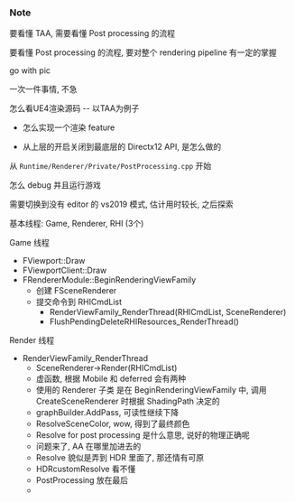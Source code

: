 ### Note

要看懂 TAA, 需要看懂 Post processing 的流程

要看懂 Post processing 的流程, 要对整个 rendering pipeline 有一定的掌握

go with pic

一次一件事情, 不急

怎么看UE4渲染源码 -- 以TAA为例子

* 怎么实现一个渲染 feature

* 从上层的开启关闭到最底层的 Directx12 API, 是怎么做的

从 ```Runtime/Renderer/Private/PostProcessing.cpp``` 开始

怎么 debug 并且运行游戏

需要切换到没有 editor 的 vs2019 模式, 估计用时较长, 之后探索

基本线程: Game, Renderer, RHI (3个)

Game 线程

* FViewport::Draw
* FViewportClient::Draw
* FRendererModule::BeginRenderingViewFamily
  * 创建 FSceneRenderer
  * 提交命令到 RHICmdList
    * RenderViewFamily_RenderThread(RHICmdList, SceneRenderer)
    * FlushPendingDeleteRHIResources_RenderThread()

Render 线程

* RenderViewFamily_RenderThread
  * SceneRenderer->Render(RHICmdList)
  * 虚函数, 根据 Mobile 和 deferred 会有两种
  * 使用的 Renderer 子类 是在 BeginRenderingViewFamily 中, 调用 CreateSceneRenderer 时根据 ShadingPath 决定的
  * graphBuilder.AddPass, 可读性继续下降
  * ResolveSceneColor, wow, 得到了最终颜色
  * Resolve for post processing 是什么意思, 说好的物理正确呢
  * 问题来了, AA 在哪里加进去的
  * Resolve 貌似是弄到 HDR 里面了, 那还情有可原
  * HDRcustomResolve 看不懂
  * PostProcessing 放在最后
  * 